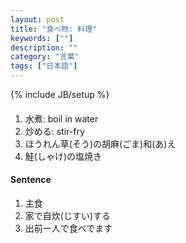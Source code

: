 ```yaml
---
layout: post
title: "食べ物: 料理"
keywords: [""]
description: ""
category: "言葉"
tags: ["日本語"]
---
```

{% include JB/setup %}


#### 
1. 水煮: boil in water
2. 炒める: stir-fry
3. ほうれん草(そう)の胡麻(ごま)和(あ)え
4. 鮭(しゃけ)の塩焼き

#### Sentence
1. 主食
2. 家で自炊(じすい)する
3. 出前一人で食べでます
